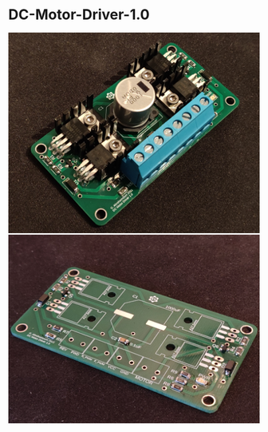 # DC-Motor-Driver-1.0
 
<img src="https://raw.githubusercontent.com/GustavAbrahamsson/DC-Motor-Driver-1.0/main/Pictures/PCB1.jpg">
<img src="https://raw.githubusercontent.com/GustavAbrahamsson/DC-Motor-Driver-1.0/main/Pictures/IMG_20210720_211337.jpg">
